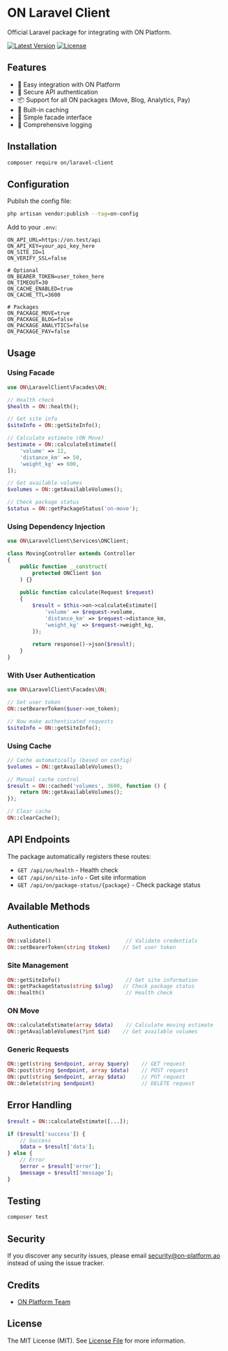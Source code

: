 # ON Laravel Client

Official Laravel package for integrating with ON Platform.

[![Latest Version](https://img.shields.io/packagist/v/on/laravel-client.svg)](https://packagist.org/packages/on/laravel-client)
[![License](https://img.shields.io/packagist/l/on/laravel-client.svg)](LICENSE)

## Features

- 🚀 Easy integration with ON Platform
- 🔐 Secure API authentication
- 📦 Support for all ON packages (Move, Blog, Analytics, Pay)
- 💾 Built-in caching
- 🎯 Simple facade interface
- 📝 Comprehensive logging

## Installation
```bash
composer require on/laravel-client
```

## Configuration

Publish the config file:
```bash
php artisan vendor:publish --tag=on-config
```

Add to your `.env`:
```env
ON_API_URL=https://on.test/api
ON_API_KEY=your_api_key_here
ON_SITE_ID=1
ON_VERIFY_SSL=false

# Optional
ON_BEARER_TOKEN=user_token_here
ON_TIMEOUT=30
ON_CACHE_ENABLED=true
ON_CACHE_TTL=3600

# Packages
ON_PACKAGE_MOVE=true
ON_PACKAGE_BLOG=false
ON_PACKAGE_ANALYTICS=false
ON_PACKAGE_PAY=false
```

## Usage

### Using Facade
```php
use ON\LaravelClient\Facades\ON;

// Health check
$health = ON::health();

// Get site info
$siteInfo = ON::getSiteInfo();

// Calculate estimate (ON Move)
$estimate = ON::calculateEstimate([
    'volume' => 12,
    'distance_km' => 50,
    'weight_kg' => 600,
]);

// Get available volumes
$volumes = ON::getAvailableVolumes();

// Check package status
$status = ON::getPackageStatus('on-move');
```

### Using Dependency Injection
```php
use ON\LaravelClient\Services\ONClient;

class MovingController extends Controller
{
    public function __construct(
        protected ONClient $on
    ) {}
    
    public function calculate(Request $request)
    {
        $result = $this->on->calculateEstimate([
            'volume' => $request->volume,
            'distance_km' => $request->distance_km,
            'weight_kg' => $request->weight_kg,
        ]);
        
        return response()->json($result);
    }
}
```

### With User Authentication
```php
use ON\LaravelClient\Facades\ON;

// Set user token
ON::setBearerToken($user->on_token);

// Now make authenticated requests
$siteInfo = ON::getSiteInfo();
```

### Using Cache
```php
// Cache automatically (based on config)
$volumes = ON::getAvailableVolumes();

// Manual cache control
$result = ON::cached('volumes', 3600, function () {
    return ON::getAvailableVolumes();
});

// Clear cache
ON::clearCache();
```

## API Endpoints

The package automatically registers these routes:

- `GET /api/on/health` - Health check
- `GET /api/on/site-info` - Get site information
- `GET /api/on/package-status/{package}` - Check package status

## Available Methods

### Authentication
```php
ON::validate()                        // Validate credentials
ON::setBearerToken(string $token)    // Set user token
```

### Site Management
```php
ON::getSiteInfo()                     // Get site information
ON::getPackageStatus(string $slug)   // Check package status
ON::health()                          // Health check
```

### ON Move
```php
ON::calculateEstimate(array $data)    // Calculate moving estimate
ON::getAvailableVolumes(?int $id)    // Get available volumes
```

### Generic Requests
```php
ON::get(string $endpoint, array $query)    // GET request
ON::post(string $endpoint, array $data)    // POST request
ON::put(string $endpoint, array $data)     // PUT request
ON::delete(string $endpoint)               // DELETE request
```

## Error Handling
```php
$result = ON::calculateEstimate([...]);

if ($result['success']) {
    // Success
    $data = $result['data'];
} else {
    // Error
    $error = $result['error'];
    $message = $result['message'];
}
```

## Testing
```bash
composer test
```

## Security

If you discover any security issues, please email security@on-platform.ao instead of using the issue tracker.

## Credits

- [ON Platform Team](https://on-platform.ao)

## License

The MIT License (MIT). See [License File](LICENSE) for more information.